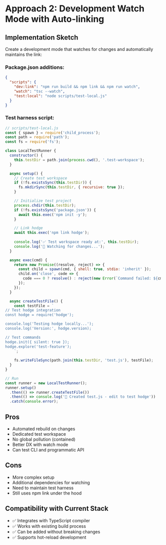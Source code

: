 # Approach 2: Development Watch Mode with Auto-linking

## Implementation Sketch

Create a development mode that watches for changes and automatically maintains the link:

### Package.json additions:
```json
{
  "scripts": {
    "dev:link": "npm run build && npm link && npm run watch",
    "watch": "tsc --watch",
    "test:local": "node scripts/test-local.js"
  }
}
```

### Test harness script:
```javascript
// scripts/test-local.js
const { spawn } = require('child_process');
const path = require('path');
const fs = require('fs');

class LocalTestRunner {
  constructor() {
    this.testDir = path.join(process.cwd(), '.test-workspace');
  }

  async setup() {
    // Create test workspace
    if (!fs.existsSync(this.testDir)) {
      fs.mkdirSync(this.testDir, { recursive: true });
    }

    // Initialize test project
    process.chdir(this.testDir);
    if (!fs.existsSync('package.json')) {
      await this.exec('npm init -y');
    }

    // Link hodge
    await this.exec('npm link hodge');
    
    console.log('✅ Test workspace ready at:', this.testDir);
    console.log('🔄 Watching for changes...');
  }

  async exec(cmd) {
    return new Promise((resolve, reject) => {
      const child = spawn(cmd, { shell: true, stdio: 'inherit' });
      child.on('close', code => {
        code === 0 ? resolve() : reject(new Error(`Command failed: ${cmd}`));
      });
    });
  }

  async createTestFile() {
    const testFile = `
// Test hodge integration
const hodge = require('hodge');

console.log('Testing hodge locally...');
console.log('Version:', hodge.version);

// Test commands
hodge.init({ silent: true });
hodge.explore('test-feature');
    `;
    
    fs.writeFileSync(path.join(this.testDir, 'test.js'), testFile);
  }
}

// Run
const runner = new LocalTestRunner();
runner.setup()
  .then(() => runner.createTestFile())
  .then(() => console.log('📝 Created test.js - edit to test hodge'))
  .catch(console.error);
```

## Pros
- Automated rebuild on changes
- Dedicated test workspace
- No global pollution (contained)
- Better DX with watch mode
- Can test CLI and programmatic API

## Cons
- More complex setup
- Additional dependencies for watching
- Need to maintain test harness
- Still uses npm link under the hood

## Compatibility with Current Stack
- ✅ Integrates with TypeScript compiler
- ✅ Works with existing build process
- ✅ Can be added without breaking changes
- ✅ Supports hot-reload development